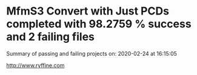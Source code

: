 # MfmS3 Convert with Just PCDs completed with 98.2759 % success and 2 failing files

Summary of passing and failing projects on: 2020-02-24 at 16:15:05

http://www.ryffine.com
